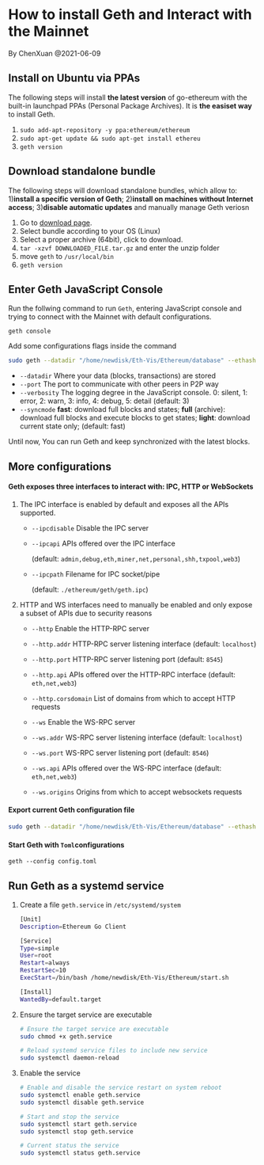 # How to install Geth and Interact with the Mainnet

By ChenXuan @2021-06-09

## Install on Ubuntu via PPAs

The following steps will install **the latest version** of go-ethereum with the built-in launchpad PPAs (Personal Package Archives). It is **the easiset way** to install Geth.

1. `sudo add-apt-repository -y ppa:ethereum/ethereum`
2. `sudo apt-get update && sudo apt-get install ethereu`
3. `geth version`

## Download standalone bundle

The following steps will download standalone bundles, which allow to: 1)**install a specific version of Geth**; 2)**install on machines without Internet access**; 3)**disable automatic updates** and manually manage Geth veriosn

1. Go to [download page](https://geth.ethereum.org/downloads/).
2. Select bundle according to your OS (Linux)
3. Select a proper  archive (64bit), click to download.
4. `tar -xzvf DOWNLOADED_FILE.tar.gz` and enter the unzip folder
5. move `geth` to `/usr/local/bin`
6. `geth version`

## Enter Geth JavaScript Console

Run the follwing command to run `Geth`, entering JavaScript console and trying to connect with the Mainnet with default configurations.

`geth console`

Add some configurations flags inside the command

````bash
sudo geth --datadir "/home/newdisk/Eth-Vis/Ethereum/database" --ethash.dagdir "/home/newdisk/Eth-Vis/Ethereum/database/ethash" --identity "Eth-Fudan" --ipcpath "/home/newdisk/Eth-Vis/Ethereum/geth.ipc" --port "9090" --verbosity 3 --syncmode "fast" 2>/home/newdisk/Eth-Vis/Ethereum/geth.log
````

* `--datadir` Where your data (blocks, transactions) are stored
* `--port` The port to communicate with other peers in P2P way
* `--verbosity` The logging degree in the JavaScript console. 0: silent, 1: error, 2: warn, 3: info, 4: debug, 5: detail (default: 3)
* `--syncmode` **fast**: download full blocks and states; **full** (archive): download full blocks and execute blocks to get states; **light**: download current state only; (default: fast)

Until now, You can run Geth and keep synchronized with the latest blocks.

## More configurations

#### Geth exposes three interfaces to interact with: IPC, HTTP or WebSockets

1. The IPC interface is enabled by default and exposes all the APIs supported.

   * `--ipcdisable` Disable the IPC server

   * `--ipcapi` APIs offered over the IPC interface 

     (default: `admin,debug,eth,miner,net,personal,shh,txpool,web3`)

   * `--ipcpath` Filename for IPC socket/pipe

     (default: `./ethereum/geth/geth.ipc`)

2. HTTP and WS interfaces need to manually be enabled and only expose a subset of APIs due to security reasons

   * `--http` Enable the HTTP-RPC server

   * `--http.addr` HTTP-RPC server listening interface (default: `localhost`)

   * `--http.port` HTTP-RPC server listening port (default: `8545`)

   * `--http.api` APIs offered over the HTTP-RPC interface (default: `eth,net,web3`)

   * `--http.corsdomain` List of domains from which to accept HTTP requests

     

   * `--ws` Enable the WS-RPC server

   * `--ws.addr` WS-RPC server listening interface (default: `localhost`)

   * `--ws.port` WS-RPC server listening port (default: `8546`)

   * `--ws.api` APIs offered over the WS-RPC interface (default: `eth,net,web3`)

   * `--ws.origins` Origins from which to accept websockets requests

#### Export current Geth configuration file

````bash
sudo geth --datadir "/home/newdisk/Eth-Vis/Ethereum/database" --ethash.dagdir "/home/newdisk/Eth-Vis/Ethereum/database/ethash" --identity "Eth-Fudan" --ipcpath "/home/newdisk/Eth-Vis/Ethereum/geth.ipc" --port "9090" --verbosity 3 --syncmode "fast" dumpconfig > config.toml
````

#### Start Geth with `Toml`configurations

`geth --config config.toml`

## Run Geth as a systemd service

1. Create a file `geth.service` in `/etc/systemd/system`

   ````bash
   [Unit]
   Description=Ethereum Go Client
   
   [Service]
   Type=simple
   User=root
   Restart=always
   RestartSec=10
   ExecStart=/bin/bash /home/newdisk/Eth-Vis/Ethereum/start.sh

   [Install]
   WantedBy=default.target
   ````

2. Ensure the target service are executable

   ````bash
   # Ensure the target service are executable
   sudo chmod +x geth.service
   
   # Reload systemd service files to include new service
   sudo systemctl daemon-reload

3. Enable the service

   ```bash
   # Enable and disable the service restart on system reboot
   sudo systemctl enable geth.service
   sudo systemctl disable geth.service
   
   # Start and stop the service
   sudo systemctl start geth.service
   sudo systemctl stop geth.service
   
   # Current status the service
   sudo systemctl status geth.service
   ```


